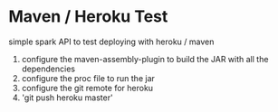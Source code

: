 # Maven / Heroku Test

simple spark API to test deploying with heroku / maven

1. configure the maven-assembly-plugin to build the JAR with all the dependencies
2. configure the proc file to run the jar
3. configure the git remote for heroku
4. 'git push heroku master'